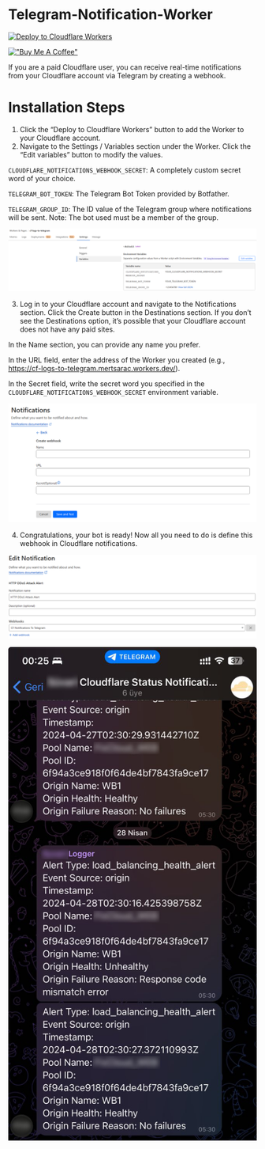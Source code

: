 # Telegram-Notification-Worker

[![Deploy to Cloudflare Workers](https://deploy.workers.cloudflare.com/button)](https://deploy.workers.cloudflare.com/?url=https://github.com/saracmert/Telegram-Notification-Worker)

[!["Buy Me A Coffee"](https://www.buymeacoffee.com/assets/img/custom_images/orange_img.png)](https://www.buymeacoffee.com/mertsarac)

If you are a paid Cloudflare user, you can receive real-time notifications from your Cloudflare account via Telegram by creating a webhook.

# Installation Steps

1. Click the “Deploy to Cloudflare Workers” button to add the Worker to your Cloudflare account.
2. Navigate to the Settings / Variables section under the Worker. Click the “Edit variables” button to modify the values.

`CLOUDFLARE_NOTIFICATIONS_WEBHOOK_SECRET`: A completely custom secret word of your choice.

`TELEGRAM_BOT_TOKEN`: The Telegram Bot Token provided by Botfather.

`TELEGRAM_GROUP_ID`: The ID value of the Telegram group where notifications will be sent. Note: The bot used must be a member of the group.

![Cloudflare Workers Environment Variables](assets/images/img1.png)

3. Log in to your Cloudflare account and navigate to the Notifications section. Click the Create button in the Destinations section. If you don’t see the Destinations option, it’s possible that your Cloudflare account does not have any paid sites.

In the Name section, you can provide any name you prefer.

In the URL field, enter the address of the Worker you created (e.g., https://cf-logs-to-telegram.mertsarac.workers.dev/).

In the Secret field, write the secret word you specified in the `CLOUDFLARE_NOTIFICATIONS_WEBHOOK_SECRET` environment variable.


![Cloudflare Webhook](assets/images/img2.png)

4. Congratulations, your bot is ready! Now all you need to do is define this webhook in Cloudflare notifications.

![Cloudflare Notifications](assets/images/img3.png)

![Telegram](assets/images/img4.jpg)
